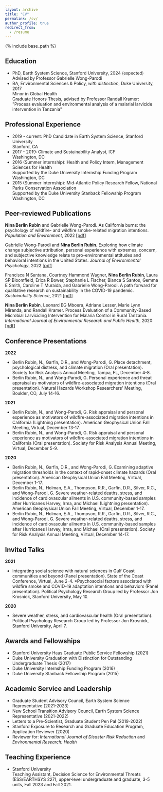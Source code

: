 ```yaml
---
layout: archive
title: "CV"
permalink: /cv/
author_profile: true
redirect_from:
  - /resume
---
```


{% include base_path %}

## Education
* PhD, Earth System Science, Stanford University, 2024 (expected) \
  Advised by Professor Gabrielle Wong-Parodi
* BA, Environmental Sciences & Policy, _with distinction_, Duke University, 2017 \
  Minor in Global Health \
  Graduate Honors Thesis, advised by Professor Randall Kramer: "Process evaluation and environmental analysis of a malarial larvicide intervention in Tanzania"

## Professional Experience
* 2019 - current: PhD Candidate in Earth System Science, Stanford University \
  Stanford, CA
* 2017 - 2019: Climate and Sustainability Analyst, ICF \
  Washington, DC
* 2016 (Summer internship): Health and Policy Intern, Management Sciences for Health \
  Supported by the Duke University Internship Funding Program \
  Washington, DC
* 2015 (Summer internship): Mid-Atlantic Policy Research Fellow, National Parks Conservation Association \
  Supported by the Duke University Stanback Fellowship Program \
  Washington, DC

## Peer-reviewed Publications
**Nina Berlin Rubin** and Gabrielle Wong-Parodi. As California burns: the psychology of wildfire- and wildfire smoke-related migration intentions. *Population and Environment*, 2022 \[[pdf](http://nberlinrubin.github.io/files/paper1.pdf)\]

Gabrielle Wong-Parodi and **Nina Berlin Rubin**. Exploring how climate change subjective attribution, personal experience with extremes, concern, and subjective knowledge relate to pro-environmental attitudes and behavioral intentions in the United States. *Journal of Environmental Psychology*, 2022 \[[pdf](http://nberlinrubin.github.io/files/paper2.pdf)\]

Francisca N Santana, Courtney Hammond Wagner, **Nina Berlin Rubin**, Laura SP Bloomfield, Erica R Bower, Stephanie L Fischer, Bianca S Santos, Gemma E Smith, Caroline T Muraida, and Gabrielle Wong-Parodi. A path forward for qualitative research on sustainability in the COVID-19 pandemic. *Sustainability Science*, 2021 \[[pdf](http://nberlinrubin.github.io/files/paper3.pdf)\]

**Nina Berlin Rubin**, Leonard EG Mboera, Adriane Lesser, Marie Lynn Miranda, and Randall Kramer. Process Evaluation of a Community-Based Microbial Larviciding Intervention for Malaria Control in Rural Tanzania. *International Journal of Environmental Research and Public Health*, 2020 \[[pdf](http://nberlinrubin.github.io/files/paper4.pdf)\]

## Conference Presentations
**2022**
* Berlin Rubin, N., Garfin, D.R., and Wong-Parodi, G. Place detachment, psychological distress, and climate migration (Oral presentation). Society for Risk Analysis Annual Meeting, Tampa, FL, December 4-8.
* Berlin Rubin, N., and Wong-Parodi, G. Personal experience and threat appraisal as motivators of wildfire-associated migration intentions (Oral presentation). Natural Hazards Workshop Researchers' Meeting, Boulder, CO, July 14-16.

**2021**
* Berlin Rubin, N., and Wong-Parodi, G. Risk appraisal and personal experience as motivators of wildfire-associated migration intentions in California (Lightning presentation). American Geophysical Union Fall Meeting, Virtual, December 13-17.
* Berlin Rubin, N., and Wong-Parodi, G. Risk appraisal and personal experience as motivators of wildfire-associated migration intentions in California (Oral presentation). Society for Risk Analysis Annual Meeting, Virtual, December 5-9.

**2020**
* Berlin Rubin, N., Garfin, D.R., and Wong-Parodi, G. Examining adaptive migration thresholds in the context of rapid-onset climate hazards (Oral presentation). American Geophysical Union Fall Meeting, Virtual, December 1-17.
* Berlin Rubin, N., Holman, E.A., Thompson, R.R., Garfin, D.R., Silver, R.C., and Wong-Parodi, G. Severe weather-related deaths, stress, and incidence of cardiovascular ailments in U.S. community-based samples after Hurricanes Harvey, Irma, and Michael (Lightning presentation). American Geophysical Union Fall Meeting, Virtual, December 1-17.
* Berlin Rubin, N., Holman, E.A., Thompson, R.R., Garfin, D.R., Silver, R.C., and Wong-Parodi, G. Severe weather-related deaths, stress, and incidence of cardiovascular ailments in U.S. community-based samples after Hurricanes Harvey, Irma, and Michael (Oral presentation). Society for Risk Analysis Annual Meeting, Virtual, December 14-17.

## Invited Talks
**2021**
* Integrating social science with natural sciences in Gulf Coast communities and beyond (Panel presentation). State of the Coast Conference, Virtual, June 2-4. 
*Psychosocial factors associated with wildfire smoke and COVID-19 adaptation intentions and behaviors (Panel presentation). Political Psychology Research Group led by Professor Jon Krosnick, Stanford University, May 10. 

**2020**
* Severe weather, stress, and cardiovascular health (Oral presentation). Political Psychology Research Group led by Professor Jon Krosnick, Stanford University, April 7.

## Awards and Fellowships
* Stanford University Haas Graduate Public Service Fellowship (2021)
* Duke University Graduation with Distinction for Outstanding Undergraduate Thesis (2017)
* Duke University Internship Funding Program (2016)
* Duke University Stanback Fellowship Program (2015)

## Academic Service and Leadership
* Graduate Student Advisory Council, Earth System Science Representative (2021-2023)
* New School Transition Advisory Council, Earth System Science Representative (2021-2022)
* Letters to a Pre-Scientist, Graduate Student Pen Pal (2019-2022)
* Stanford Exposure to Research and Graduate Education Program, Application Reviewer (2020)
* Reviewer for: <i>International Journal of Disaster Risk Reduction</i> and <i>Environmental Research: Health</i>

## Teaching Experience
* Stanford University \
  Teaching Assistant, Decision Science for Environmental Threats (ESS/EARTHSYS 227), upper-level undergraduate and graduate,   3-5 units, Fall 2023 and Fall 2021. 
